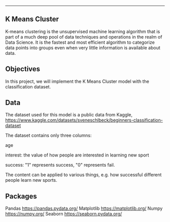---

## K Means Cluster

K-means clustering is the unsupervised machine learning algorithm that is part of a much deep pool of data techniques and operations in the realm of Data Science. It is the fastest and most efficient algorithm to categorize data points into groups even when very little information is available about data.

## Objectives

In this project, we will implement the K Means Cluster model with the classification dataset.

## Data

The dataset used for this model is a public data from Kaggle, https://www.kaggle.com/datasets/sveneschlbeck/beginners-classification-dataset

The dataset contains only three columns:

age

interest: the value of how people are interested in learning new sport

success: "1" represents success, "0" represents fail.
 
The content can be applied to various things, e.g. how successful different people learn new sports.

## Packages
Pandas https://pandas.pydata.org/
Matplotlib https://matplotlib.org/
Numpy https://numpy.org/
Seaborn https://seaborn.pydata.org/
